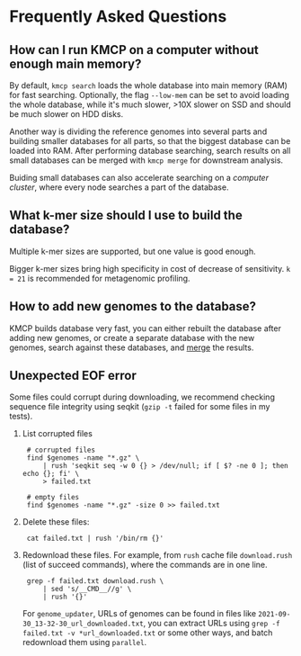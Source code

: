 # Frequently Asked Questions 

## How can I run KMCP on a computer without enough main memory?

By default, `kmcp search` loads the whole database into main memory (RAM) for fast searching.
Optionally, the flag `--low-mem` can be set to avoid loading the whole database,
while it's much slower, >10X slower on SSD and should be much slower on HDD disks.

Another way is dividing the reference genomes into several parts
and building smaller databases for all parts, so that the biggest
database can be loaded into RAM. After performing database searching,
search results on all small databases can be merged with `kmcp merge`
for downstream analysis.

Buiding small databases can also accelerate searching on a *computer cluster*,
where every node searches a part of the database.

## What k-mer size should I use to build the database?

Multiple k-mer sizes are supported, but one value is good enough.

Bigger k-mer sizes bring high specificity in cost of decrease
of sensitivity. `k = 21` is recommended for metagenomic profiling.

## How to add new genomes to the database?

KMCP builds database very fast,
you can either rebuilt the database after adding new genomes,
or create a separate database with the new genomes,
search against these databases, and [merge](/usage/#merge) the results.

## Unexpected EOF error

Some files could corrupt during downloading, we recommend checking
sequence file integrity using seqkit (`gzip -t` failed for some files in
my tests).

1. List corrupted files

        # corrupted files
        find $genomes -name "*.gz" \
            | rush 'seqkit seq -w 0 {} > /dev/null; if [ $? -ne 0 ]; then echo {}; fi' \
            > failed.txt

        # empty files
        find $genomes -name "*.gz" -size 0 >> failed.txt
    
2. Delete these files:

        cat failed.txt | rush '/bin/rm {}'

3. Redownload these files. For example, from `rush` cache file `download.rush` (list of succeed commands), where the commands are in one line.

        grep -f failed.txt download.rush \
            | sed 's/__CMD__//g' \
            | rush '{}'

    For `genome_updater`, URLs of genomes can be found in files like `2021-09-30_13-32-30_url_downloaded.txt`, 
    you can extract URLs using `grep -f failed.txt -v *url_downloaded.txt` or some other ways,
    and batch redownload them using `parallel`.
